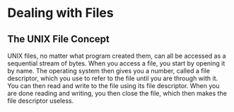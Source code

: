# Dealing with Files
## The UNIX File Concept
 UNIX files, no matter what program created them, can all be accessed as a
 sequential stream of bytes. When you access a file, you start by opening
 it by name. The operating system then gives you a number, called a file
 descriptor, which you use to refer to the file until you are through with
 it. You can then read and write to the file using its file descriptor.
 When you are done reading and writing, you then close the file, which
 then makes the file descriptor useless.
